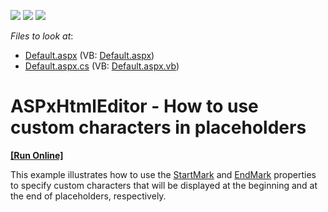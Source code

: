 <!-- default badges list -->
![](https://img.shields.io/endpoint?url=https://codecentral.devexpress.com/api/v1/VersionRange/128544971/16.1.6%2B)
[![](https://img.shields.io/badge/Open_in_DevExpress_Support_Center-FF7200?style=flat-square&logo=DevExpress&logoColor=white)](https://supportcenter.devexpress.com/ticket/details/T428161)
[![](https://img.shields.io/badge/📖_How_to_use_DevExpress_Examples-e9f6fc?style=flat-square)](https://docs.devexpress.com/GeneralInformation/403183)
<!-- default badges end -->
<!-- default file list -->
*Files to look at*:

* [Default.aspx](./CS/Default.aspx) (VB: [Default.aspx](./VB/Default.aspx))
* [Default.aspx.cs](./CS/Default.aspx.cs) (VB: [Default.aspx.vb](./VB/Default.aspx.vb))
<!-- default file list end -->
# ASPxHtmlEditor - How to use custom characters in placeholders
<!-- run online -->
**[[Run Online]](https://codecentral.devexpress.com/t428161/)**
<!-- run online end -->


This example illustrates how to use the <a href="http://help.devexpress.com/#AspNet/DevExpressWebASPxHtmlEditorHtmlEditorPlaceholdersSettings_StartMarktopic">StartMark</a> and <a href="http://help.devexpress.com/#AspNet/DevExpressWebASPxHtmlEditorHtmlEditorPlaceholdersSettings_EndMarktopic">EndMark</a> properties to specify custom characters that will be displayed at the beginning and at the end of placeholders, respectively.

<br/>


